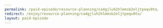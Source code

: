 ```yaml
---
permalink: /paid-episode/resource-planning/ca4gjluh2hlmmsb2eljtpeqv0to/
redirect: /enjoy/resource-planning/ca4gjluh2hlmmsb2eljtpeqv0to/
layout: paid-episode
---
```

